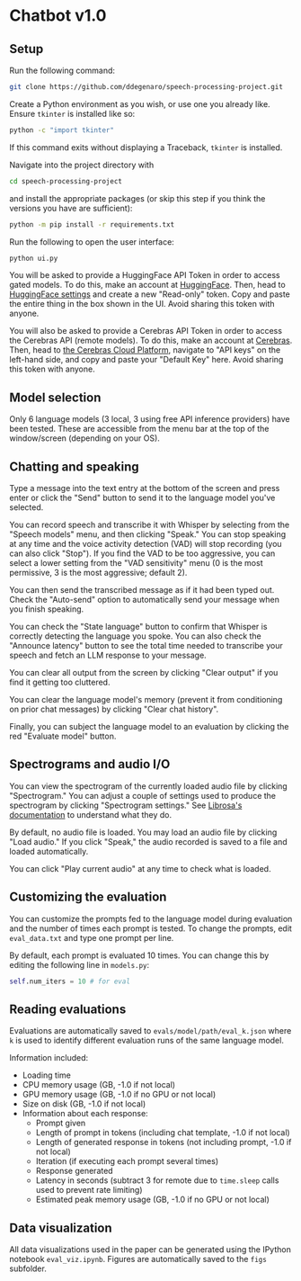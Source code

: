 # Chatbot v1.0

## Setup

Run the following command:

```bash
git clone https://github.com/ddegenaro/speech-processing-project.git
```

Create a Python environment as you wish, or use one you already like. Ensure `tkinter` is installed like so:

```bash
python -c "import tkinter"
```

If this command exits without displaying a Traceback, `tkinter` is installed.

Navigate into the project directory with

```bash
cd speech-processing-project
```

and install the appropriate packages (or skip this step if you think the versions you have are sufficient):

```bash
python -m pip install -r requirements.txt
```

Run the following to open the user interface:

```bash
python ui.py
```

You will be asked to provide a HuggingFace API Token in order to access gated models. To do this, make an account at [HuggingFace](https://huggingface.co/). Then, head to [HuggingFace settings](https://huggingface.co/settings/tokens) and create a new "Read-only" token. Copy and paste the entire thing in the box shown in the UI. Avoid sharing this token with anyone.

You will also be asked to provide a Cerebras API Token in order to access the Cerebras API (remote models). To do this, make an account at [Cerebras](https://cloud.cerebras.ai/?utm_source=inferencedocs). Then, head to [the Cerebras Cloud Platform](https://cloud.cerebras.ai/platform/), navigate to "API keys" on the left-hand side, and copy and paste your "Default Key" here. Avoid sharing this token with anyone.

## Model selection

Only 6 language models (3 local, 3 using free API inference providers) have been tested. These are accessible from the menu bar at the top of the window/screen (depending on your OS).

## Chatting and speaking

Type a message into the text entry at the bottom of the screen and press enter or click the "Send" button to send it to the language model you've selected.

You can record speech and transcribe it with Whisper by selecting from the "Speech models" menu, and then clicking "Speak." You can stop speaking at any time and the voice activity detection (VAD) will stop recording (you can also click "Stop"). If you find the VAD to be too aggressive, you can select a lower setting from the "VAD sensitivity" menu (0 is the most permissive, 3 is the most aggressive; default 2).

You can then send the transcribed message as if it had been typed out. Check the "Auto-send" option to automatically send your message when you finish speaking.

You can check the "State language" button to confirm that Whisper is correctly detecting the language you spoke. You can also check the "Announce latency" button to see the total time needed to transcribe your speech and fetch an LLM response to your message.

You can clear all output from the screen by clicking "Clear output" if you find it getting too cluttered.

You can clear the language model's memory (prevent it from conditioning on prior chat messages) by clicking "Clear chat history".

Finally, you can subject the language model to an evaluation by clicking the red "Evaluate model" button.

## Spectrograms and audio I/O

You can view the spectrogram of the currently loaded audio file by clicking "Spectrogram." You can adjust a couple of settings used to produce the spectrogram by clicking "Spectrogram settings." See [Librosa's documentation](https://librosa.org/doc/latest/generated/librosa.feature.melspectrogram.html) to understand what they do.

By default, no audio file is loaded. You may load an audio file by clicking "Load audio." If you click "Speak," the audio recorded is saved to a file and loaded automatically.

You can click "Play current audio" at any time to check what is loaded.

## Customizing the evaluation

You can customize the prompts fed to the language model during evaluation and the number of times each prompt is tested. To change the prompts, edit `eval_data.txt` and type one prompt per line.

By default, each prompt is evaluated 10 times. You can change this by editing the following line in `models.py`:

```python
self.num_iters = 10 # for eval
```

## Reading evaluations

Evaluations are automatically saved to `evals/model/path/eval_k.json` where `k` is used to identify different evaluation runs of the same language model.

Information included:

- Loading time
- CPU memory usage (GB, -1.0 if not local)
- GPU memory usage (GB, -1.0 if no GPU or not local)
- Size on disk (GB, -1.0 if not local)
- Information about each response:
  - Prompt given
  - Length of prompt in tokens (including chat template, -1.0 if not local)
  - Length of generated response in tokens (not including prompt, -1.0 if not local)
  - Iteration (if executing each prompt several times)
  - Response generated
  - Latency in seconds (subtract 3 for remote due to `time.sleep` calls used to prevent rate limiting)
  - Estimated peak memory usage (GB, -1.0 if no GPU or not local)

## Data visualization

All data visualizations used in the paper can be generated using the IPython notebook `eval_viz.ipynb`. Figures are automatically saved to the `figs` subfolder.
